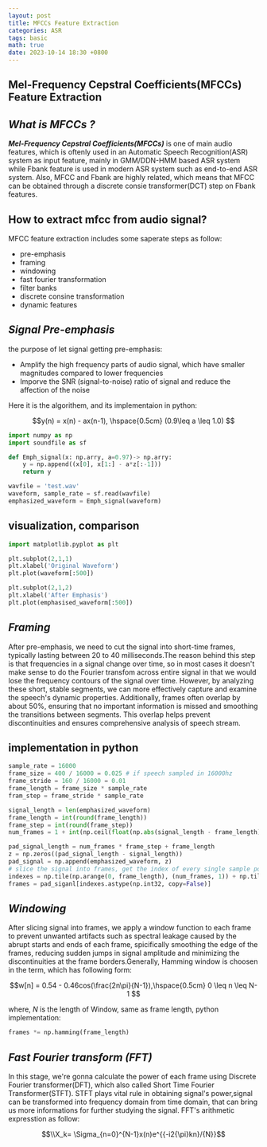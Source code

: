 ```yaml
---
layout: post
title: MFCCs Feature Extraction
categories: ASR
tags: basic
math: true
date: 2023-10-14 18:30 +0800
---
```

## Mel-Frequency Cepstral Coefficients(MFCCs) Feature Extraction
## ***What is MFCCs ?***
***Mel-Frequency Cepstral Coefficients(MFCCs)*** is one of main audio features, which is oftenly used in an Automatic Speech Recognition(ASR) system as input feature, mainly in GMM/DDN-HMM based ASR system while Fbank feature is used in modern ASR system such as end-to-end ASR system. Also, MFCC and Fbank are highly related, which means that MFCC can be obtained through a discrete consie transformer(DCT) step on Fbank features. 

## How to extract mfcc from audio signal?  
MFCC feature extraction includes some saperate steps as follow:

- pre-emphasis 
- framing 
- windowing
- fast fourier transformation
- filter banks
- discrete consine transformation
- dynamic features


## ***Signal Pre-emphasis***
the purpose of let signal getting pre-emphasis:


- Amplify the high frequency parts of audio signal, which have smaller magnitudes compared to lower frequencies
- Imporve the SNR (signal-to-noise) ratio of signal and reduce the affection of the noise

Here it is the algorithem, and its implementaion in python:

$$y(n) = x(n) - ax(n-1), \hspace{0.5cm} (0.9\leq a \leq 1.0) $$


``` python
import numpy as np
import soundfile as sf

def Emph_signal(x: np.arry, a=0.97)-> np.arry:
    y = np.append((x[0], x[1:] - a*z[:-1]))
    return y

wavfile = 'test.wav'
waveform, sample_rate = sf.read(wavfile)
emphasized_waveform = Emph_signal(waveform)
```

## visualization, comparison

```python
import matplotlib.pyplot as plt

plt.subplot(2,1,1)
plt.xlabel('Original Waveform')
plt.plot(waveform[:500])

plt.subplot(2,1,2)
plt.xlabel('After Emphasis')
plt.plot(emphasised_waveform[:500])
```

## ***Framing*** 
 After pre-emphasis, we need to cut the signal into short-time frames, typically lasting between 20 to 40 milliseconds.The reason behind this step is that frequencies in a signal change over time, so in most cases it doesn't make sense to do the Fourier transfom across entire signal in that we would lose the frequency contours of the signal over time. However, by analyzing these short, stable segments, we can more effectively capture and examine the speech's dynamic properties. Additionally, frames often overlap by about 50%, ensuring that no important information is missed and smoothing the transitions between segments. This overlap helps prevent discontinuities and ensures comprehensive analysis of speech stream.

## implementation in python

```python
sample_rate = 16000
frame_size = 400 / 16000 = 0.025 # if speech sampled in 16000hz 
frame_stride = 160 / 16000 = 0.01 
frame_length = frame_size * sample_rate
fram_step = frame_stride * sample_rate

signal_length = len(emphasized_waveform)
frame_length = int(round(frame_length))
frame_step = int(round(frame_step))
num_frames = 1 + int(np.ceil(float(np.abs(signal_length - frame_length)) / frame_step ))

pad_signal_length = num_frames * frame_step + frame_length
z = np.zeros((pad_signal_length - signal_length))
pad_signal = np.append(emphasized_waveform, z)
# slice the signal into frames, get the index of every single sample point
indexes = np.tile(np.arange(0, frame_length), (num_frames, 1)) + np.tile(np.arange(0, num_frames*frame_step, frame_step), (frame_length, 1)).T
frames = pad_siganl[indexes.astype(np.int32, copy=False)]
```
## ***Windowing*** 
 After slicing signal into frames, we apply a window function to each frame to prevent unwanted artifacts such as spectral leakage caused by the abrupt starts and ends of each frame, spicifically smoothing the edge of the frames, reducing sudden jumps in signal amplitude and minimizing the discontinuities at the frame borders.Generally, Hamming window is choosen in the term, which has following form:


 $$w[n] = 0.54 - 0.46cos(\frac{2n\pi}{N-1}),\hspace{0.5cm} 0 \leq n \leq N-1 $$
 
where, *N* is the length of Window, same as frame length, python implementation:

```python
frames *= np.hamming(frame_length)
```
## ***Fast Fourier transform (FFT)***
In this stage, we're gonna calculate the power of each frame using Discrete Fourier transformer(DFT), which also called Short Time Fourier Transformer(STFT). STFT plays vital rule in obtaining signal's power,signal can be transformed into frequency domain from time domain, that can bring us more informations for further studying the signal. FFT's arithmetic expresstion as follow:

$$\\X_k= \Sigma_{n=0}^{N-1}x(n)e^{{-i2{\pi}kn}/{N}}$$



